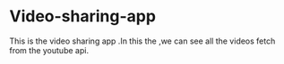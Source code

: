 # Video-sharing-app
This is the video sharing app .In this the ,we can see all the videos fetch from the youtube api.
